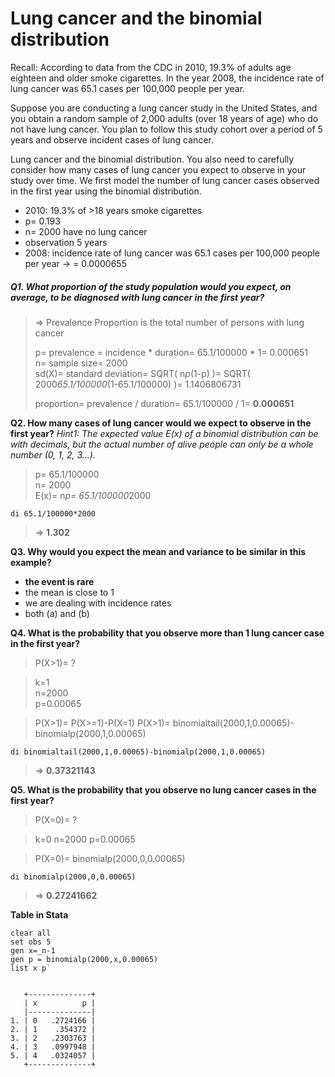 # Lung cancer and the binomial distribution

Recall: According to data from the CDC in 2010, 19.3% of adults age eighteen and older smoke cigarettes. In the year 2008, the incidence rate of lung cancer was 65.1 cases per 100,000 people per year.

Suppose you are conducting a lung cancer study in the United States, and you obtain a random sample of 2,000 adults (over 18 years of age) who do not have lung cancer. You plan to follow this study cohort over a period of 5 years and observe incident cases of lung cancer.

Lung cancer and the binomial distribution. You also need to carefully consider how many cases of lung cancer you expect to observe in your study over time. We first model the number of lung cancer cases observed in the first year using the binomial distribution.

- 2010: 19.3% of >18 years smoke cigarettes
- p= 0.193
- n= 2000 have no lung cancer
- observation 5 years
- 2008: incidence rate of lung cancer was 65.1 cases per 100,000 people per year -> = 0.0000655

##### Q1. What proportion of the study population would you expect, on average, to be diagnosed with lung cancer in the first year? #####
	   
>	=> Prevalence Proportion is the total number of persons with lung cancer  
>
>	p= prevalence = incidence * duration= 65.1/100000 * 1= 0.000651  
>	n= sample size= 2000  
>	sd(X)= standard deviation= SQRT( n*p*(1-p) )= SQRT( 2000*65.1/100000*(1-65.1/100000) )= 1.1406806731  
>
>	proportion= prevalence / duration= 65.1/100000 / 1= **0.000651**

**Q2. How many cases of lung cancer would we expect to observe in the first year?**
*Hint1: The expected value E(x) of a binomial distribution can be with decimals, but the actual number of alive people can only be a whole number (0, 1, 2, 3...).*   
	   
>	p= 65.1/100000  
>	n= 2000  
>	E(x)= n*p= 65.1/100000*2000  

	di 65.1/100000*2000  

>	=> **1.302**

**Q3. Why would you expect the mean and variance to be similar in this example?**
- **the event is rare**
- the mean is close to 1 
- we are dealing with incidence rates 
- both (a) and (b)

**Q4. What is the probability that you observe more than 1 lung cancer case in the first year?**

>	P(X>1)= ?

>	k=1  
>	n=2000  
>	p=0.00065  

>	P(X>1)= P(X>=1)-P(X=1)
>	P(X>1)= binomialtail(2000,1,0.00065)-binomialp(2000,1,0.00065)

	di binomialtail(2000,1,0.00065)-binomialp(2000,1,0.00065)

>	=> **0.37321143**


**Q5. What is the probability that you observe no lung cancer cases in the first year?**

>	P(X=0)= ?

>	k=0
>	n=2000
>	p=0.00065

>	P(X=0)= binomialp(2000,0,0.00065)

	di binomialp(2000,0,0.00065)

>	=> **0.27241662**

**Table in Stata**

	clear all
	set obs 5
	gen x=_n-1
	gen p = binomialp(2000,x,0.00065)
	list x p`


	   +--------------+  
	   | x          p |  
	   |--------------|  
	1. | 0   .2724166 |  
	2. | 1    .354372 |  
	3. | 2   .2303763 |  
	4. | 3   .0997948 |  
	5. | 4   .0324057 |  
	   +--------------+



